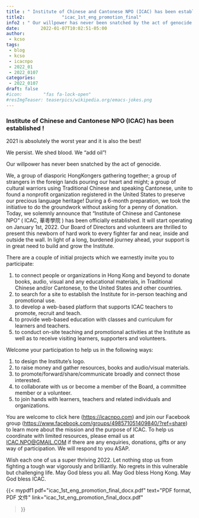 ```yaml
---
title : " Institute of Chinese and Cantonese NPO (ICAC) has been established !"
title2:              "icac_1st_eng_promotion_final"
info2 : " Our willpower has never been snatched by the act of genocide."
date:        2022-01-07T10:02:51-05:00
author:
 - kcso
tags:
 - blog
 - kcso
 - icacnpo
 - 2022_01
 - 2022_0107
categories:
 - 2022_0107
draft: false
#icon:        "fas fa-lock-open"
#resImgTeaser: teaserpics/wikipedia.org/emacs-jokes.png
---
```



### Institute of Chinese and Cantonese NPO (ICAC) has been established !


2021 is absolutely the worst year and it is also the best!

We persist. We shed blood. We “add oil”!


Our willpower has never been snatched by the act of genocide.


We, a group of diasporic HongKongers gathering together; a group of strangers in the foreign lands pouring our heart and might; a group of cultural warriors using Traditional Chinese and speaking Cantonese, unite to found a nonprofit organization registered in the United States to preserve our precious language heritage! During a 6-month preparation, we took the initiative to do the groundwork without asking for a penny of donation. Today, we solemnly announce that “Institute of Chinese and Cantonese NPO” ( ICAC, 華粵學院 ) has been officially established. It will start operating on January 1st, 2022. Our Board of Directors and volunteers are thrilled to present this newborn of hard work to every fighter far and near,  inside and outside the wall. In light of a long, burdened journey ahead, your support is in great need to build and grow the Institute. 


There are a couple of initial projects which we earnestly invite you to participate: 


1. to connect people or organizations in Hong Kong and beyond to donate books, audio, visual and any educational materials, in Traditional Chinese and/or Cantonese, to the United States and other countries. 
2. to search for a site to establish the Institute for in-person teaching and promotional use. 
3. to develop a web-based platform that supports ICAC teachers to promote, recruit and teach. 
4. to provide web-based education with classes and curriculum for learners and teachers. 
5. to conduct on-site teaching and promotional activities at the Institute as well as to receive visiting learners, supporters and volunteers. 


Welcome your participation to help us in the following ways: 


1. to design the Institute’s logo. 
2. to raise money and gather resources, books and audio/visual materials. 
3. to promote/forward/share/communicate broadly and connect those interested. 
4. to collaborate with us or become a member of the Board, a committee member or a volunteer. 
5. to join hands with learners, teachers and related individuals and organizations. 


You are welcome to click here (https://icacnpo.com) and join our Facebook group (https://www.facebook.com/groups/498571051409840/?ref=share) to learn more about the mission and the purpose of ICAC. To help us coordinate with limited resources, please email us at ICAC.NPO@GMAIL.COM if there are any enquiries, donations, gifts or any way of participation.  We will respond to you ASAP. 
 
Wish each one of us a super thriving 2022. Let nothing stop us from fighting a tough war vigorously and brilliantly. No regrets in this vulnerable but challenging life. May God bless you all. May God bless Hong Kong. May God bless ICAC.


{{< mypdf1 pdf="icac_1st_eng_promotion_final_docx.pdf"
text="PDF format, PDF 文件"
link="icac_1st_eng_promotion_final_docx.pdf"
>}}

